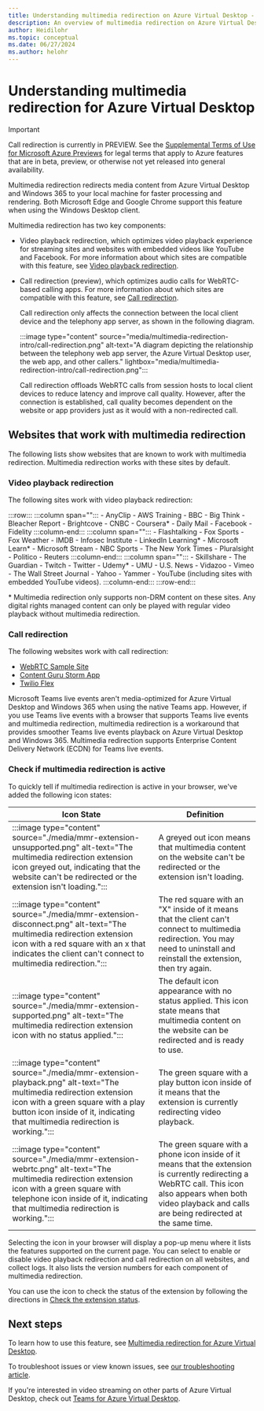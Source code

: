 ```yaml
---
title: Understanding multimedia redirection on Azure Virtual Desktop - Azure
description: An overview of multimedia redirection on Azure Virtual Desktop.
author: Heidilohr
ms.topic: conceptual
ms.date: 06/27/2024
ms.author: helohr
---
```

# Understanding multimedia redirection for Azure Virtual Desktop

> [!IMPORTANT]
> Call redirection is currently in PREVIEW.
> See the [Supplemental Terms of Use for Microsoft Azure Previews](https://azure.microsoft.com/support/legal/preview-supplemental-terms/) for legal terms that apply to Azure features that are in beta, preview, or otherwise not yet released into general availability.

Multimedia redirection redirects media content from Azure Virtual Desktop and Windows 365 to your local machine for faster processing and rendering. Both Microsoft Edge and Google Chrome support this feature when using the Windows Desktop client.

Multimedia redirection has two key components:

- Video playback redirection, which optimizes video playback experience for streaming sites and websites with embedded videos like YouTube and Facebook. For more information about which sites are compatible with this feature, see [Video playback redirection](#video-playback-redirection).
- Call redirection (preview), which optimizes audio calls for WebRTC-based calling apps. For more information about which sites are compatible with this feature, see [Call redirection](#call-redirection).

  Call redirection only affects the connection between the local client device and the telephony app server, as shown in the following diagram.

  :::image type="content" source="media/multimedia-redirection-intro/call-redirection.png" alt-text="A diagram depicting the relationship between the telephony web app server, the Azure Virtual Desktop user, the web app, and other callers." lightbox="media/multimedia-redirection-intro/call-redirection.png":::

  Call redirection offloads WebRTC calls from session hosts to local client devices to reduce latency and improve call quality. However, after the connection is established, call quality becomes dependent on the website or app providers just as it would with a non-redirected call.

## Websites that work with multimedia redirection

The following lists show websites that are known to work with multimedia redirection. Multimedia redirection works with these sites by default.

### Video playback redirection

The following sites work with video playback redirection:

:::row:::
   :::column span="":::
      - AnyClip
      - AWS Training
      - BBC
      - Big Think
      - Bleacher Report
      - Brightcove
      - CNBC
      - Coursera\*
      - Daily Mail
      - Facebook
      - Fidelity
   :::column-end:::
   :::column span="":::
      - Flashtalking
      - Fox Sports
      - Fox Weather
      - IMDB
      - Infosec Institute
      - LinkedIn Learning\*
      - Microsoft Learn\*
      - Microsoft Stream
      - NBC Sports
      - The New York Times
      - Pluralsight
      - Politico
      - Reuters
   :::column-end:::
   :::column span="":::
      - Skillshare
      - The Guardian
      - Twitch
      - Twitter
      - Udemy\*
      - UMU
      - U.S. News
      - Vidazoo
      - Vimeo
      - The Wall Street Journal
      - Yahoo
      - Yammer
      - YouTube (including sites with embedded YouTube videos).
   :::column-end:::
:::row-end:::

\* Multimedia redirection only supports non-DRM content on these sites. Any digital rights managed content can only be played with regular video playback without multimedia redirection.

### Call redirection

The following websites work with call redirection:

- [WebRTC Sample Site](https://webrtc.github.io/samples)
- [Content Guru Storm App](https://www.contentguru.com/en-us/news/content-guru-announces-its-storm-ccaas-solution-is-now-compatible-with-microsoft-azure-virtual-desktop/)
- [Twilio Flex](https://www.twilio.com/en-us/blog/public-beta-flex-microsoft-azure-virtual-desktop#join-the-flex-for-azure-virtual-desktop-public-beta)

Microsoft Teams live events aren't media-optimized for Azure Virtual Desktop and Windows 365 when using the native Teams app. However, if you use Teams live events with a browser that supports Teams live events and multimedia redirection, multimedia redirection is a workaround that provides smoother Teams live events playback on Azure Virtual Desktop and Windows 365. Multimedia redirection supports Enterprise Content Delivery Network (ECDN) for Teams live events.

### Check if multimedia redirection is active

To quickly tell if multimedia redirection is active in your browser, we've added the following icon states:

| Icon State  | Definition  |
|-----------------|-----------------|
| :::image type="content" source="./media/mmr-extension-unsupported.png" alt-text="The multimedia redirection extension icon greyed out, indicating that the website can't be redirected or the extension isn't loading."::: | A greyed out icon means that multimedia content on the website can't be redirected or the extension isn't loading. |
| :::image type="content" source="./media/mmr-extension-disconnect.png" alt-text="The multimedia redirection extension icon with a red square with an x that indicates the client can't connect to multimedia redirection."::: | The red square with an "X" inside of it means that the client can't connect to multimedia redirection. You may need to uninstall and reinstall the extension, then try again. |
| :::image type="content" source="./media/mmr-extension-supported.png" alt-text="The multimedia redirection extension icon with no status applied."::: | The default icon appearance with no status applied. This icon state means that multimedia content on the website can be redirected and is ready to use. |
| :::image type="content" source="./media/mmr-extension-playback.png" alt-text="The multimedia redirection extension icon with a green square with a play button icon inside of it, indicating that multimedia redirection is working."::: | The green square with a play button icon inside of it means that the extension is currently redirecting video playback. |
| :::image type="content" source="./media/mmr-extension-webrtc.png" alt-text="The multimedia redirection extension icon with a green square with telephone icon inside of it, indicating that multimedia redirection is working."::: | The green square with a phone icon inside of it means that the extension is currently redirecting a WebRTC call. This icon also appears when both video playback and calls are being redirected at the same time. |

Selecting the icon in your browser will display a pop-up menu where it lists the features supported on the current page. You can select to enable or disable video playback redirection and call redirection on all websites, and collect logs. It also lists the version numbers for each component of multimedia redirection.

You can use the icon to check the status of the extension by following the directions in [Check the extension status](multimedia-redirection.md#check-the-extension-status).

## Next steps

To learn how to use this feature, see [Multimedia redirection for Azure Virtual Desktop](multimedia-redirection.md).

To troubleshoot issues or view known issues, see [our troubleshooting article](troubleshoot-multimedia-redirection.md).

If you're interested in video streaming on other parts of Azure Virtual Desktop, check out [Teams for Azure Virtual Desktop](teams-on-avd.md).
